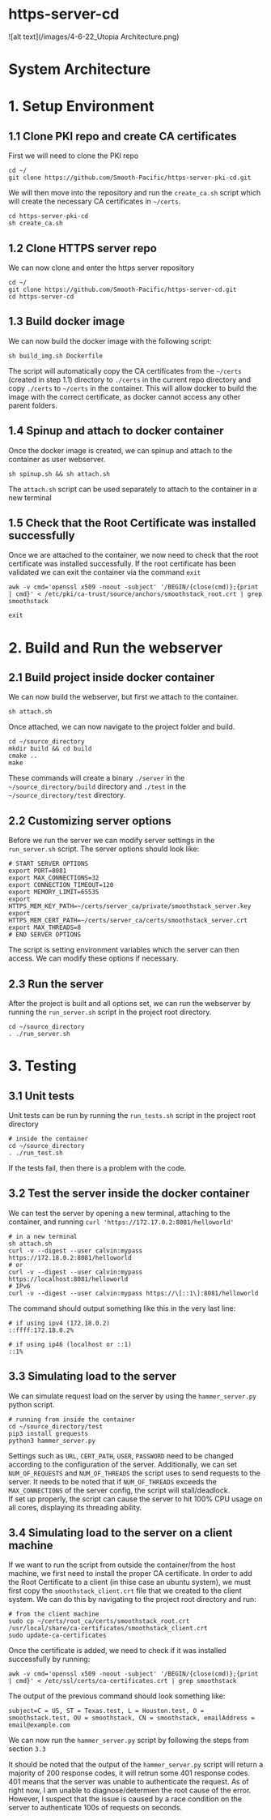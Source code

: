 # https-server-cd
![alt text](/images/4-6-22_Utopia Architecture.png)
# System Architecture

# 1. Setup Environment
## 1.1 Clone PKI repo and create CA certificates
First we will need to clone the PKI repo
```
cd ~/
git clone https://github.com/Smooth-Pacific/https-server-pki-cd.git
```
We will then move into the repository and run the `create_ca.sh` script which will create the necessary CA certificates in `~/certs`.
```
cd https-server-pki-cd
sh create_ca.sh
```

## 1.2 Clone HTTPS server repo
We can now clone and enter the https server repository
```
cd ~/
git clone https://github.com/Smooth-Pacific/https-server-cd.git
cd https-server-cd
```

## 1.3 Build docker image
We can now build the docker image with the following script:
```
sh build_img.sh Dockerfile
```
The script will automatically copy the CA certificates from the `~/certs` (created in step 1.1) directory to `./certs` in the current repo directory and copy `./certs` to `~/certs` in the container. This will allow docker to build the image with the correct certificate, as docker cannot access any other parent folders.

## 1.4 Spinup and attach to docker container
Once the docker image is created, we can spinup and attach to the container as user webserver.
```
sh spinup.sh && sh attach.sh
```
The `attach.sh` script can be used separately to attach to the container in a new terminal

## 1.5 Check that the Root Certificate was installed successfully
Once we are attached to the container, we now need to check that the root certificate was installed successfully. If the root certificate has been validated we can exit the container via the command `exit`
```
awk -v cmd='openssl x509 -noout -subject' '/BEGIN/{close(cmd)};{print | cmd}' < /etc/pki/ca-trust/source/anchors/smoothstack_root.crt | grep smoothstack

exit
```

# 2. Build and Run the webserver
## 2.1 Build project inside docker container
We can now build the webserver, but first we attach to the container.
```
sh attach.sh
```
Once attached, we can now navigate to the project folder and build.
```
cd ~/source_directory
mkdir build && cd build
cmake ..
make
```
These commands will create a binary `./server` in the `~/source_directory/build` directory and `./test` in the `~/source_directory/test` directory.

## 2.2 Customizing server options
Before we run the server we can modify server settings in the `run_server.sh` script. The server options should look like:
```
# START SERVER OPTIONS
export PORT=8081
export MAX_CONNECTIONS=32
export CONNECTION_TIMEOUT=120
export MEMORY_LIMIT=65535
export HTTPS_MEM_KEY_PATH=~/certs/server_ca/private/smoothstack_server.key
export HTTPS_MEM_CERT_PATH=~/certs/server_ca/certs/smoothstack_server.crt
export MAX_THREADS=8
# END SERVER OPTIONS
```
The script is setting environment variables which the server can then access. We can modify these options if necessary.

## 2.3 Run the server
After the project is built and all options set, we can run the webserver by running the `run_server.sh` script in the project root directory.
```
cd ~/source_directory
. ./run_server.sh
```

# 3. Testing

## 3.1 Unit tests
Unit tests can be run by running the `run_tests.sh` script in the project root directory
```
# inside the container
cd ~/source_directory
. ./run_test.sh
```

If the tests fail, then there is a problem with the code.
## 3.2 Test the server inside the docker container
We can test the server by opening a new terminal, attaching to the container, and running `curl 'https://172.17.0.2:8081/helloworld'`
```
# in a new terminal
sh attach.sh
curl -v --digest --user calvin:mypass https://172.18.0.2:8081/helloworld
# or
curl -v --digest --user calvin:mypass https://localhost:8081/helloworld
# IPv6
curl -v --digest --user calvin:mypass https://\[::1\]:8081/helloworld
```
The command should output something like this in the very last line:
```
# if using ipv4 (172.18.0.2)
::ffff:172.18.0.2%

# if using ip46 (localhost or ::1)
::1%
```

## 3.3 Simulating load to the server
We can simulate request load on the server by using the `hammer_server.py` python script.
```
# running from inside the container
cd ~/source_directory/test
pip3 install grequests
python3 hammer_server.py
```
Settings such as `URL`, `CERT_PATH`, `USER`, `PASSWORD` need to be changed according to the configuration of the server. Additionally, we can set `NUM_OF_REQUESTS` and `NUM_OF_THREADS` the script uses to send requests to the server. It needs to be noted that if `NUM_OF_THREADS` exceeds the `MAX_CONNECTIONS` of the server config, the script will stall/deadlock.  
If set up properly, the script can cause the server to hit 100% CPU usage on all cores, displaying its threading ability.

## 3.4 Simulating load to the server on a client machine
If we want to run the script from outside the container/from the host machine, we first need to install the proper CA certificate.
In order to add the Root Certificate to a client (in thise case an ubuntu system), we must first copy the `smoothstack_client.crt` file that we created to the client system.
We can do this by navigating to the project root directory and run:
```
# from the client machine
sudo cp ~/certs/root_ca/certs/smoothstack_root.crt /usr/local/share/ca-certificates/smoothstack_client.crt
sudo update-ca-certificates
```

Once the certificate is added, we need to check if it was installed successfully by running:
```
awk -v cmd='openssl x509 -noout -subject' '/BEGIN/{close(cmd)};{print | cmd}' < /etc/ssl/certs/ca-certificates.crt | grep smoothstack
```

The output of the previous command should look something like:
```
subject=C = US, ST = Texas.test, L = Houston.test, O = smoothstack.test, OU = smoothstack, CN = smoothstack, emailAddress = email@example.com
```
We can now run the `hammer_server.py` script by following the steps from section `3.3`

It should be noted that the output of the `hammer_server.py` script will return a majority of 200 response codes, it will retrun some 401 response codes. 401 means that the server was unable to authenticate the request. As of right now, I am unable to diagnose/determien the root cause of the error. However, I suspect that the issue is caused by a race condition on the server to authenticate 100s of requests on seconds.